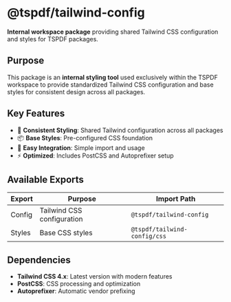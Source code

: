 # @tspdf/tailwind-config

**Internal workspace package** providing shared Tailwind CSS configuration and styles for TSPDF packages.

## Purpose

This package is an **internal styling tool** used exclusively within the TSPDF workspace to provide standardized Tailwind CSS configuration and base styles for consistent design across all packages.

## Key Features

- 🎨 **Consistent Styling**: Shared Tailwind configuration across all packages
- 📦 **Base Styles**: Pre-configured CSS foundation
- 🔧 **Easy Integration**: Simple import and usage
- ⚡ **Optimized**: Includes PostCSS and Autoprefixer setup

## Available Exports

| Export | Purpose                    | Import Path                  |
| ------ | -------------------------- | ---------------------------- |
| Config | Tailwind CSS configuration | `@tspdf/tailwind-config`     |
| Styles | Base CSS styles            | `@tspdf/tailwind-config/css` |

## Dependencies

- **Tailwind CSS 4.x**: Latest version with modern features
- **PostCSS**: CSS processing and optimization
- **Autoprefixer**: Automatic vendor prefixing
